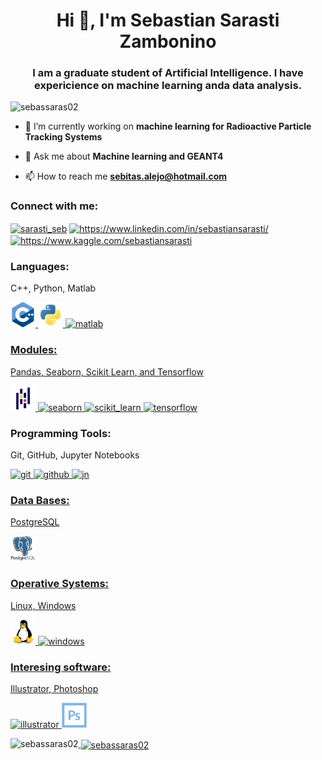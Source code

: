 <h1 align="center">Hi 👋, I'm Sebastian Sarasti Zambonino</h1>
<h3 align="center">I am a graduate student of Artificial Intelligence. I have expericience on machine learning anda data analysis.</h3>

<p align="left"> <img src="https://komarev.com/ghpvc/?username=sebassaras02&label=Profile%20views&color=0e75b6&style=flat" alt="sebassaras02" /> </p>

- 🔭 I’m currently working on **machine learning for Radioactive Particle Tracking Systems**

- 💬 Ask me about **Machine learning and GEANT4**

- 📫 How to reach me **sebitas.alejo@hotmail.com**

<h3 align="left">Connect with me:</h3>
<p align="left">
<a href="https://twitter.com/sarasti_seb" target="blank"><img align="center" src="https://raw.githubusercontent.com/rahuldkjain/github-profile-readme-generator/master/src/images/icons/Social/twitter.svg" alt="sarasti_seb" height="30" width="40" /></a>
<a href="https://linkedin.com/in/sebastiansarasti/" target="blank"><img align="center" src="https://raw.githubusercontent.com/rahuldkjain/github-profile-readme-generator/master/src/images/icons/Social/linked-in-alt.svg" alt="https://www.linkedin.com/in/sebastiansarasti/" height="30" width="40" /></a>
<a href="https://kaggle.com/sebastiansarasti" target="blank"><img align="center" src="https://raw.githubusercontent.com/rahuldkjain/github-profile-readme-generator/master/src/images/icons/Social/kaggle.svg" alt="https://www.kaggle.com/sebastiansarasti" height="30" width="40" /></a>
</p>


<h3 align="left">Languages:</h3>
C++, Python, Matlab

<a href="https://www.w3schools.com/cpp/" target="_blank" rel="noreferrer"> <img src="https://raw.githubusercontent.com/devicons/devicon/master/icons/cplusplus/cplusplus-original.svg" alt="cplusplus" width="40" height="40"/>   </a> <a href="https://www.python.org" target="_blank" rel="noreferrer"> <img src="https://raw.githubusercontent.com/devicons/devicon/master/icons/python/python-original.svg" alt="python" width="40" height="40"/> </a> <a href="https://www.mathworks.com/" target="_blank" rel="noreferrer"> <img src="https://upload.wikimedia.org/wikipedia/commons/2/21/Matlab_Logo.png" alt="matlab" width="40" height="40"/>
 
 <h3 align="left">Modules:</h3>
Pandas, Seaborn, Scikit Learn, and Tensorflow

 </a> <a href="https://pandas.pydata.org/" target="_blank" rel="noreferrer"> <img src="https://raw.githubusercontent.com/devicons/devicon/2ae2a900d2f041da66e950e4d48052658d850630/icons/pandas/pandas-original.svg" alt="pandas" width="40" height="40"/> </a> <a href="https://seaborn.pydata.org/" target="_blank" rel="noreferrer"> <img src="https://seaborn.pydata.org/_images/logo-mark-lightbg.svg" alt="seaborn" width="40" height="40"/>  </a> <a href="https://scikit-learn.org/" target="_blank" rel="noreferrer"> <img src="https://upload.wikimedia.org/wikipedia/commons/0/05/Scikit_learn_logo_small.svg" alt="scikit_learn" width="40" height="40"/>  </a> <a href="https://www.tensorflow.org" target="_blank" rel="noreferrer"> <img src="https://www.vectorlogo.zone/logos/tensorflow/tensorflow-icon.svg" alt="tensorflow" width="40" height="40"/> </a>
 
 <h3 align="left">Programming Tools:</h3>
Git, GitHub, Jupyter Notebooks

</a> <a href="https://git-scm.com/" target="_blank" rel="noreferrer"> <img src="https://www.vectorlogo.zone/logos/git-scm/git-scm-icon.svg" alt="git" width="40" height="40"/>  </a> <a href="https://github.com/" target="_blank" rel="noreferrer"> <img src="https://1000marcas.net/github-logo/" alt="github" width="40" height="40"/>  </a> <a href="https://jupyter.org/" target="_blank" rel="noreferrer"> <img src="https://upload.wikimedia.org/wikipedia/commons/thumb/3/38/Jupyter_logo.svg/1200px-Jupyter_logo.svg.png" alt="jn" width="40" height="40"/> 
 
<h3 align="left">Data Bases:</h3>
 
 PostgreSQL
 
 </a> <a href="https://www.postgresql.org" target="_blank" rel="noreferrer"> <img src="https://raw.githubusercontent.com/devicons/devicon/master/icons/postgresql/postgresql-original-wordmark.svg" alt="postgresql" width="40" height="40"/> 

<p align="left"> 
  </p>

<h3 align="left">Operative Systems:</h3>
Linux, Windows

</a> <a href="https://www.linux.org/" target="_blank" rel="noreferrer"> <img src="https://raw.githubusercontent.com/devicons/devicon/master/icons/linux/linux-original.svg" alt="linux" width="40" height="40"/> </a> <a href="https://www.microsoft.com/es-es/windows" target="_blank" rel="noreferrer"> <img src="https://concepto.de/wp-content/uploads/2018/09/sjfogvgbk-e1537188125611-800x400.jpg" alt="windows" width="80" height="40"/>

<h3 align="left">Interesing software:</h3>
Illustrator, Photoshop

</a> <a href="https://www.adobe.com/in/products/illustrator.html" target="_blank" rel="noreferrer"> <img src="https://www.vectorlogo.zone/logos/adobe_illustrator/adobe_illustrator-icon.svg" alt="illustrator" width="40" height="40"/>  </a> <a href="https://www.photoshop.com/en" target="_blank" rel="noreferrer"> <img src="https://raw.githubusercontent.com/devicons/devicon/master/icons/photoshop/photoshop-line.svg" alt="photoshop" width="40" height="40"/>

<p><img align="left" src="https://github-readme-stats.vercel.app/api/top-langs?username=sebassaras02&show_icons=true&locale=en&layout=compact" alt="sebassaras02" /></p>

<p>&nbsp;<img align="center" src="https://github-readme-stats.vercel.app/api?username=sebassaras02&show_icons=true&locale=en" alt="sebassaras02" /></p>
